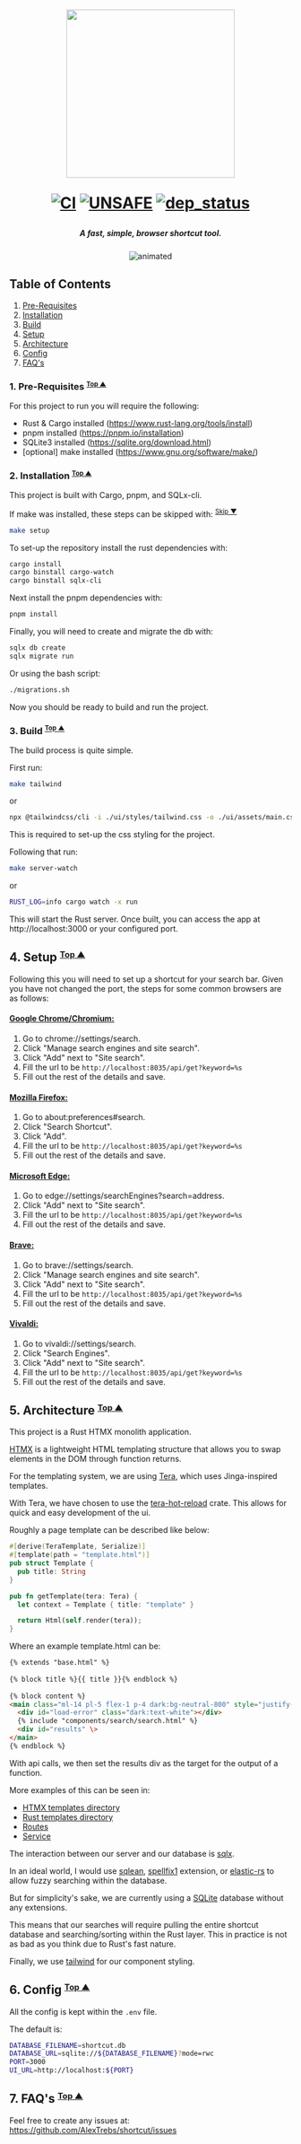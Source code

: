 <h1 align="center">
<img width="300px" src="https://raw.githubusercontent.com/AlexTrebs/shortcut/refs/heads/main/docs/images/icon.png" />

[![CI][s0]][l0] [![UNSAFE][s3]][l3] [![dep_status][s7]][l7] 
</h1>

[s0]: https://github.com/AlexTrebs/Shortcut/workflows/CI/badge.svg
[l0]: https://github.com/AlexTrebs/Shortcut/actions
[s3]: https://img.shields.io/badge/unsafe-forbidden-success.svg
[l3]: https://github.com/rust-secure-code/safety-dance/
[s7]: https://deps.rs/repo/github/AlexTrebs/Shortcut/status.svg
[l7]: https://deps.rs/repo/github/AlexTrebs/Shortcut

<h5 align="center">A fast, simple, browser shortcut tool.</h1>

<p align="center">
  <img src="https://raw.githubusercontent.com/AlexTrebs/shortcut/refs/heads/main/docs/images/shortcuts_demo.gif" alt="animated" />
</p>

## <a name="table-of-contents"></a> Table of Contents

1. [Pre-Requisites](#prereq)
2. [Installation](#install)
3. [Build](#build)
4. [Setup](#setup)
5. [Architecture](#arch)
6. [Config](#config)
7. [FAQ's](#faqs)

### 1. <a name="prereq"></a> Pre-Requisites <small><sup>[Top ▲](#table-of-contents)</sup></small>

For this project to run you will require the following:
- Rust & Cargo installed (https://www.rust-lang.org/tools/install)
- pnpm installed (https://pnpm.io/installation)
- SQLite3 installed (https://sqlite.org/download.html)
- [optional] make installed (https://www.gnu.org/software/make/)

### 2. <a name="install"></a> Installation <small><sup>[Top ▲](#table-of-contents)</sup></small>

This project is built with Cargo, pnpm, and SQLx-cli.

If make was installed, these steps can be skipped with:     <sup float="right">[Skip ▼](#build)</sup>

```sh
make setup
```


To set-up the repository install the rust dependencies with: 

```sh
cargo install
cargo binstall cargo-watch
cargo binstall sqlx-cli
```

Next install the pnpm dependencies with:
```sh
pnpm install
```

Finally, you will need to create and migrate the db with:
```sh 
sqlx db create
sqlx migrate run
```
Or using the bash script:
```sh
./migrations.sh
```

Now you should be ready to build and run the project.

### 3. <a name="build"></a> Build <small><sup>[Top ▲](#table-of-contents)</sup></small>

The build process is quite simple.

First run:

```sh
make tailwind
```
or
```sh
npx @tailwindcss/cli -i ./ui/styles/tailwind.css -o ./ui/assets/main.css
```

This is required to set-up the css styling for the project. 

Following that run:

```sh
make server-watch
```
or 
```sh
RUST_LOG=info cargo watch -x run
```
This will start the Rust server. Once built, you can access the app at http://localhost:3000 or your configured port.

## 4. <a name="setup"></a> Setup <small><sup>[Top ▲](#table-of-contents)</sup></small>

Following this you will need to set up a shortcut for your search bar. Given you have not changed the port, the steps for some common browsers are as follows:

#### <b><u>Google Chrome/Chromium:</u></b>
1. Go to chrome://settings/search. 
2. Click "Manage search engines and site search". 
3. Click "Add" next to "Site search". 
4. Fill the url to be `http://localhost:8035/api/get?keyword=%s`
5. Fill out the rest of the details and save.

#### <b><u>Mozilla Firefox:</u></b>
1. Go to about:preferences#search. 
2. Click "Search Shortcut". 
3. Click "Add". 
4. Fill the url to be `http://localhost:8035/api/get?keyword=%s`
5. Fill out the rest of the details and save.

#### <b><u>Microsoft Edge:</u></b>
1. Go to edge://settings/searchEngines?search=address. 
2. Click "Add" next to "Site search". 
3. Fill the url to be `http://localhost:8035/api/get?keyword=%s`
4. Fill out the rest of the details and save.
 
#### <b><u>Brave:</u></b>
1. Go to brave://settings/search. 
2. Click "Manage search engines and site search". 
3. Click "Add" next to "Site search". 
4. Fill the url to be `http://localhost:8035/api/get?keyword=%s`
5. Fill out the rest of the details and save.

#### <b><u>Vivaldi:</u></b>
1. Go to vivaldi://settings/search. 
2. Click "Search Engines". 
3. Click "Add" next to "Site search". 
4. Fill the url to be `http://localhost:8035/api/get?keyword=%s`
5. Fill out the rest of the details and save.

## 5. <a name="arch"></a> Architecture <small><sup>[Top ▲](#table-of-contents)</sup></small>

This project is a Rust HTMX monolith application.

[HTMX](https://htmx.org) is a lightweight HTML templating structure that allows you to swap elements in the DOM through function returns.

For the templating system, we are using [Tera](https://docs.rs/tera/latest/tera/), which uses Jinga-inspired templates.

With Tera, we have chosen to use the [tera-hot-reload](https://github.com/oxidlabs/tera-hot-reload) crate. This allows for quick and easy development of the ui.
 
Roughly a page template can be described like below:

```rust
#[derive(TeraTemplate, Serialize)]
#[template(path = "template.html")]
pub struct Template {
  pub title: String
}

pub fn getTemplate(tera: Tera) {
  let context = Template { title: "template" }

  return Html(self.render(tera));
}
```

Where an example template.html can be: 

```html
{% extends "base.html" %}
 
{% block title %}{{ title }}{% endblock %}
 
{% block content %}
<main class="ml-14 pl-5 flex-1 p-4 dark:bg-neutral-800" style="justify-items: center;" >
  <div id="load-error" class="dark:text-white"></div>
  {% include "components/search/search.html" %}
  <div id="results" \>
</main>
{% endblock %}
```

With api calls, we then set the results div as the target for the output of a function. 

More examples of this can be seen in: 
- [HTMX templates directory](ui/templates)
- [Rust templates directory](src/templates)
- [Routes](src/routes/shortcut.rs)
- [Service](src/service/shortcut.rs)

The interaction between our server and our database is [sqlx](https://docs.rs/sqlx/latest/sqlx/).

In an ideal world, I would use [sqlean](https://github.com/nalgeon/sqlean), [spellfix1](https://sqlite.org/spellfix1.html) extension, or [elastic-rs](https://github.com/elastic/elasticsearch-rs?tab=readme-ov-file) to allow fuzzy searching within the database. 

But for simplicity's sake, we are currently using a [SQLite](https://sqlite.org) database without any extensions.

This means that our searches will require pulling the entire shortcut database and searching/sorting within the Rust layer. This in practice is not as bad as you think due to Rust's fast nature.

Finally, we use [tailwind](https://tailwindcss.com) for our component styling.

## 6. <a name="config"></a> Config <small><sup>[Top ▲](#table-of-contents)</sup></small>

All the config is kept within the `.env` file.

The default is:

```sh
DATABASE_FILENAME=shortcut.db
DATABASE_URL=sqlite://${DATABASE_FILENAME}?mode=rwc
PORT=3000
UI_URL=http://localhost:${PORT}
```

## 7. <a name="faqs"></a> FAQ's <small><sup>[Top ▲](#table-of-contents)</sup></small>


Feel free to create any issues at: https://github.com/AlexTrebs/shortcut/issues

